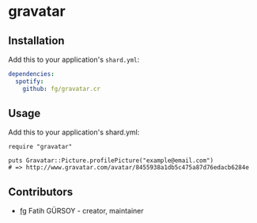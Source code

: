 # gravatar

## Installation

Add this to your application's `shard.yml`:

```yaml
dependencies:
  spotify:
    github: fg/gravatar.cr
```

## Usage
Add this to your application's shard.yml:

```crystal
require "gravatar"

puts Gravatar::Picture.profilePicture("example@email.com")
# => http://www.gravatar.com/avatar/8455938a1db5c475a87d76edacb6284e
```

## Contributors

- [fg](https://github.com/fg) Fatih GÜRSOY - creator, maintainer
